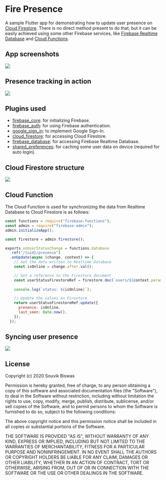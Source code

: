 # Fire Presence

A sample Flutter app for demonstrating how to update user presence on [Cloud Firestore](https://firebase.google.com/docs/firestore). There is no direct method present to do that, but it can be easily achieved using some other Firebase services, like [Firebase Realtime Database](https://firebase.google.com/docs/database) and [Cloud Functions](https://firebase.google.com/docs/functions).

## App screenshots

![](https://github.com/sbis04/fire_presence/raw/master/screenshot/fire_presence_app.png)

## Presence tracking in action

![](https://github.com/sbis04/fire_presence/raw/master/screenshot/presence_app_demo.gif)

## Plugins used

* [firebase_core](https://pub.dev/packages/firebase_core): for initializing Firebase.
* [firebase_auth](https://pub.dev/packages/firebase_auth): for using Firebase authentication.
* [google_sign_in](https://pub.dev/packages/google_sign_in): to implement Google Sign-In.
* [cloud_firestore](https://pub.dev/packages/cloud_firestore): for accessing Cloud Firestore.
* [firebase_database](https://pub.dev/packages/firebase_database): for accessing Firebase Realtime Database.
* [shared_preferences](https://pub.dev/packages/shared_preferences): for caching some user data on device (required for auto login).

## Cloud Firestore structure

![](https://github.com/sbis04/fire_presence/raw/master/screenshot/firestore_presence.png)

## Cloud Function

The Cloud Function is used for synchronizing the data from Realtime Database to Cloud Firestore is as follows:

```js
const functions = require("firebase-functions");
const admin = require("firebase-admin");
admin.initializeApp();

const firestore = admin.firestore();

exports.onUserStatusChange = functions.database
  .ref("/{uid}/presence")
  .onUpdate(async (change, context) => {
    // Get the data written to Realtime Database
    const isOnline = change.after.val();

    // Get a reference to the Firestore document
    const userStatusFirestoreRef = firestore.doc(`users/${context.params.uid}`);
    
    console.log(`status: ${isOnline}`);

    // Update the values on Firestore
    return userStatusFirestoreRef.update({
      presence: isOnline,
      last_seen: Date.now(),
    });
  });
```

## Syncing user presence

![](https://github.com/sbis04/fire_presence/raw/master/screenshot/user_presence_firestore.gif)

## License

Copyright (c) 2020 Souvik Biswas

Permission is hereby granted, free of charge, to any person obtaining a copy
of this software and associated documentation files (the "Software"), to deal
in the Software without restriction, including without limitation the rights
to use, copy, modify, merge, publish, distribute, sublicense, and/or sell
copies of the Software, and to permit persons to whom the Software is
furnished to do so, subject to the following conditions:

The above copyright notice and this permission notice shall be included in all
copies or substantial portions of the Software.

THE SOFTWARE IS PROVIDED "AS IS", WITHOUT WARRANTY OF ANY KIND, EXPRESS OR
IMPLIED, INCLUDING BUT NOT LIMITED TO THE WARRANTIES OF MERCHANTABILITY,
FITNESS FOR A PARTICULAR PURPOSE AND NONINFRINGEMENT. IN NO EVENT SHALL THE
AUTHORS OR COPYRIGHT HOLDERS BE LIABLE FOR ANY CLAIM, DAMAGES OR OTHER
LIABILITY, WHETHER IN AN ACTION OF CONTRACT, TORT OR OTHERWISE, ARISING FROM,
OUT OF OR IN CONNECTION WITH THE SOFTWARE OR THE USE OR OTHER DEALINGS IN THE
SOFTWARE.
